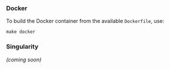 ### Docker

To build the Docker container from the available ``Dockerfile``, use:

```shell
make docker
```


### Singularity

*(coming soon)*
